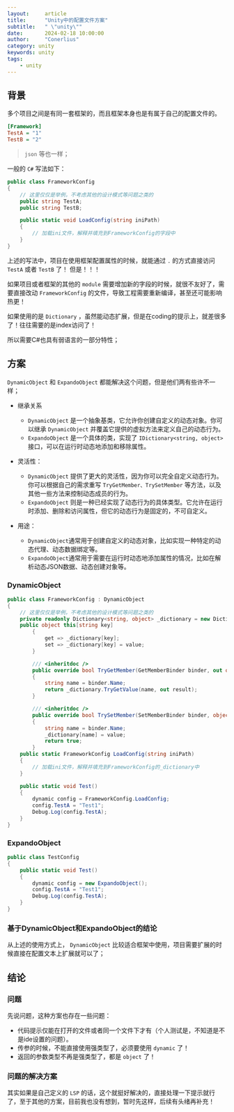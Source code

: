 ```yaml
---
layout:     article
title:      "Unity中的配置文件方案"
subtitle:   " \"unity\""
date:       2024-02-18 10:00:00
author:     "Conerlius"
category: unity
keywords: unity
tags:
    - unity
---
```


## 背景

多个项目之间是有同一套框架的，而且框架本身也是有属于自己的配置文件的。

```ini
[Framework]
TestA = "1"
TestB = "2"
```

> `json` 等也一样；

一般的 `C#` 写法如下：

```csharp
public class FrameworkConfig
{
    // 这里仅仅是举例，不考虑其他的设计模式等问题之类的
    public string TestA;
    public string TestB;

    public static void LoadConfig(string iniPath)
    {
        // 加载ini文件，解释并填充到FrameworkConfig的字段中
    }
}
```

上述的写法中，项目在使用框架配置属性的时候，就能通过 `.` 的方式直接访问 `TestA` 或者 `TestB` 了！
但是！！！

如果项目或者框架的其他的 `module` 需要增加新的字段的时候，就很不友好了，需要直接改动 `FrameworkConfig` 的文件，导致工程需要重新编译，甚至还可能影响热更！

如果使用的是 `Dictionary` ，虽然能动态扩展，但是在coding的提示上，就差很多了！往往需要的是index访问了！

所以需要C#也具有弱语言的一部分特性；

## 方案

`DynamicObject` 和 `ExpandoObject` 都能解决这个问题，但是他们两有些许不一样；

- 继承关系
    - `DynamicObject` 是一个抽象基类，它允许你创建自定义的动态对象。你可以继承 `DynamicObject` 并覆盖它提供的虚拟方法来定义自己的动态行为。
    - `ExpandoObject` 是一个具体的类，实现了 `IDictionary<string, object>` 接口，可以在运行时动态地添加和移除属性。

- 灵活性：

    - `DynamicObject` 提供了更大的灵活性，因为你可以完全自定义动态行为。你可以根据自己的需求重写 `TryGetMember、TrySetMember` 等方法，以及其他一些方法来控制动态成员的行为。
    - `ExpandoObject` 则是一种已经实现了动态行为的具体类型。它允许在运行时添加、删除和访问属性，但它的动态行为是固定的，不可自定义。

- 用途：

    - `DynamicObject`通常用于创建自定义的动态对象，比如实现一种特定的动态代理、动态数据绑定等。
    - `ExpandoObject`通常用于需要在运行时动态地添加属性的情况，比如在解析动态JSON数据、动态创建对象等。

### DynamicObject

```csharp
public class FrameworkConfig : DynamicObject
{
    // 这里仅仅是举例，不考虑其他的设计模式等问题之类的
    private readonly Dictionary<string, object> _dictionary = new Dictionary<string, object>();
    public object this[string key]
        {
            get => _dictionary[key];
            set => _dictionary[key] = value;
        }

        /// <inheritdoc />
        public override bool TryGetMember(GetMemberBinder binder, out object result)
        {
            string name = binder.Name;
            return _dictionary.TryGetValue(name, out result);
        }

        /// <inheritdoc />
        public override bool TrySetMember(SetMemberBinder binder, object value)
        {
            string name = binder.Name;
            _dictionary[name] = value;
            return true;
        }
    public static FrameworkConfig LoadConfig(string iniPath)
    {
        // 加载ini文件，解释并填充到FrameworkConfig的_dictionary中
    }

    public static void Test()
    {
        dynamic config = FrameworkConfig.LoadConfig;
        config.TestA = "Test1";
        Debug.Log(config.TestA);
    }
}
```

### ExpandoObject

```csharp
public class TestConfig
{
    public static void Test()
    {
        dynamic config = new ExpandoObject();
        config.TestA = "Test1";
        Debug.Log(config.TestA);
    }
}
```

### 基于DynamicObject和ExpandoObject的结论

从上述的使用方式上， `DynamicObject` 比较适合框架中使用，项目需要扩展的时候直接在配置文本上扩展就可以了；

## 结论

### 问题

先说问题，这种方案也存在一些问题：

- 代码提示仅能在打开的文件或者同一个文件下才有（个人测试是，不知道是不是ide设置的问题）。
- 传参的时候，不能直接使用强类型了，必须要使用 `dynamic` 了！
- 返回的参数类型不再是强类型了，都是 `object` 了！

### 问题的解决方案

其实如果是自己定义的 `LSP` 的话，这个就挺好解决的，直接处理一下提示就行了，至于其他的方案，目前我也没有想到，暂时先这样，后续有头绪再补充！
